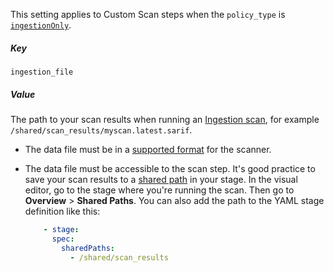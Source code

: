 This setting applies to Custom Scan steps when the `policy_type` is [`ingestionOnly`](/docs/security-testing-orchestration/key-concepts/ingest-scan-results-into-an-sto-pipeline).

##### Key

```
ingestion_file
```

##### Value

The path to your scan results when running an [Ingestion scan](/docs/security-testing-orchestration/key-concepts/ingest-scan-results-into-an-sto-pipeline), for example `/shared/scan_results/myscan.latest.sarif`.  

- The data file must be in a [supported format](/docs/security-testing-orchestration/whats-supported/scanners#supported-ingestion-formats) for the scanner.

- The data file must be accessible to the scan step. It's good practice to save your scan results to a [shared path](/docs/continuous-integration/get-started/key-concepts#stages) in your stage. In the visual editor, go to the stage where you're running the scan. Then go to **Overview** > **Shared Paths**. You can also add the path to the YAML stage definition like this:  
  
  ```yaml
      - stage:
        spec:
          sharedPaths:
            - /shared/scan_results
  ``` 